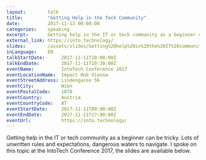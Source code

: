 ```yaml
---
layout:        talk
title:         "Getting Help in the Tech Community"
date:          2017-11-13 00:00:00
categories:    speaking
excerpt:       Getting help in the IT or tech community as a beginner can be tricky. Lots of unwritten rules and expectations, dangerous waters to navigate. I spoke on this topic at the IntoTech Conference 2017, the slides are available below. 
external_link: https://into.technology/
slides:        /assets/slides/Getting%20help%20in%20the%20IT%20community.pdf
inLanguage:    EN
talkStartDate:      2017-11-11T10:00:00Z 
talkEndDate:        2017-11-11T10:30:00Z
eventName:          IntoTech Conference 2017
eventLocationName:  Impact Hub Vienna
eventStreetAddress: Lindengasse 56
eventCity:          Wien
eventPostalCode:    1070
eventCountry:       Austria
eventCountryCode:   AT
eventStartDate:     2017-11-11T09:00:00Z
eventEndDate:       2017-11-11T17:00:00Z
eventUrl:           https://into.technology/
---
```


Getting help in the IT or tech community as a beginner can be tricky. Lots of unwritten rules and expectations, dangerous waters to navigate. I spoke on this topic at the IntoTech Conference 2017, the slides are available below.
